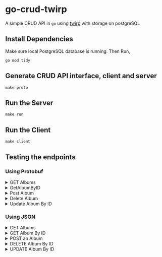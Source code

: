 # go-crud-twirp

A simple CRUD API in `go` using [twirp](https://twitchtv.github.io/twirp/docs/intro.html) with storage on postgreSQL

## Install Dependencies

Make sure local PostgreSQL database is running. 
Then Run,
```
go mod tidy
```


## Generate CRUD API interface, client and server

```
make proto
```

## Run the Server
```
make run
```

## Run the Client
```
make client
```


## Testing the endpoints


### Using Protobuf

<details>
<summary>
GET Albums
</summary>

```
echo  \
    | protoc --encode twirpAPI.GetAlbumsReq ./rpc/twirpAPI/twirp.proto \
    | curl -s --request POST \
      --header "Content-Type: application/protobuf" \
      --data-binary @- \
      http://localhost:8080/twirp/twirpAPI.TwirpAPI/GetAlbums \
    | protoc --decode twirpAPI.GetAlbumsResp  ./rpc/twirpAPI/twirp.proto
```
</details>

<details>
<summary>
GetAlbumByID
</summary>

```
echo  'id:2' \
    | protoc --encode twirpAPI.GetAlbumByIDReq ./rpc/twirpAPI/twirp.proto \
    | curl -s --request POST \
      --header "Content-Type: application/protobuf" \
      --data-binary @- \
      http://localhost:8080/twirp/twirpAPI.TwirpAPI/GetAlbumByID \
    | protoc --decode twirpAPI.GetAlbumByIDResp  ./rpc/twirpAPI/twirp.proto
```
</details>


<details>
<summary>
Post Album
</summary>

```
echo  'title:"Invinsible",artist:"Paul Oakenfold",price:19' \
    | protoc --encode twirpAPI.PostAlbumsReq ./rpc/twirpAPI/twirp.proto \
    | curl -s --request POST \
      --header "Content-Type: application/protobuf" \
      --data-binary @- \
      http://localhost:8080/twirp/twirpAPI.TwirpAPI/PostAlbums \
    | protoc --decode twirpAPI.PostAlbumsResp  ./rpc/twirpAPI/twirp.proto
```
</details>

<details>
<summary>
Delete Album
</summary>

```
echo 'id:9' \
    | protoc --encode twirpAPI.DeleteAlbumByIDReq ./rpc/twirpAPI/twirp.proto \
    | curl -s --request POST \
      --header "Content-Type: application/protobuf" \
      --data-binary @- \
      http://localhost:8080/twirp/twirpAPI.TwirpAPI/DeleteAlbumByID \
    | protoc --decode twirpAPI.DeleteAlbumByIDResp  ./rpc/twirpAPI/twirp.proto
```
</details>

<details>
<summary>
Update Album By ID
</summary>

```
echo  'id:12,title:"Going Home",artist:"Drake",price:45' \
    | protoc --encode twirpAPI.UpdateAlbumByIDReq ./rpc/twirpAPI/twirp.proto \
    | curl -s --request POST \
      --header "Content-Type: application/protobuf" \
      --data-binary @- \
      http://localhost:8080/twirp/twirpAPI.TwirpAPI/UpdateAlbumByID \
    | protoc --decode twirpAPI.UpdateAlbumByIDResp  ./rpc/twirpAPI/twirp.proto
```
</details>

### Using JSON


<details>
<summary>
GET Albums
</summary>

```
curl --request "POST" \
    --header "Content-Type: application/json" \
    --data '{}' \
    http://localhost:8080/twirp/twirpAPI.TwirpAPI/GetAlbums
```
</details>

<details>
<summary>
GET Album By ID
</summary>

```
curl --request "POST" \
    --header "Content-Type: application/json" \
    --data '{"id": "5"}' \
    http://localhost:8080/twirp/twirpAPI.TwirpAPI/GetAlbumByID
```
</details>

<details>
<summary>
POST an Album
</summary>

```
curl --request "POST" \
    --header "Content-Type: application/json" \
    --data '{"title": "Sunrise","artist": "Tiesto","price": 9}' \
    http://localhost:8080/twirp/twirpAPI.TwirpAPI/PostAlbums
```
</details>

<details>
<summary>
DELETE Album By ID
</summary>

```
curl --request "POST" \
    --header "Content-Type: application/json" \
    --data '{"id": "1"}' \
    http://localhost:8080/twirp/twirpAPI.TwirpAPI/DeleteAlbumByID
```
</details>

<details>
<summary>
UPDATE Album By ID
</summary>

```
curl --request "POST" \
    --header "Content-Type: application/json" \
    --data '{"id": "5", "title": "Legend","artist": "Sidhu Moosewala","price": 79}' \
    http://localhost:8080/twirp/twirpAPI.TwirpAPI/UpdateAlbumByID
```
</details>
